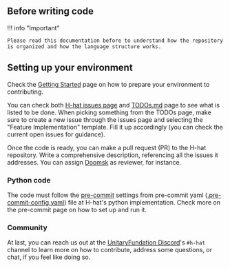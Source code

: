 
## Before writing code

!!! info "Important"

    Please read this documentation before to understand how the repository is organized and how the language structure works.


## Setting up your environment

Check the [Getting Started](getting_started.md) page on how to prepare your environment to contributing.

You can check both [H-hat issues page](https://github.com/hhat-lang/hhat_lang/issues) and [TODOs.md](TODOs.md) page to see what is listed to be done. When picking something from the TODOs page, make sure to create a new issue through the issues page and selecting the "Feature Implementation" template. Fill it up accordingly (you can check the current open issues for guidance).

Once the code is ready, you can make a pull request (PR) to the H-hat repository. Write a comprehensive description, referencing all the issues it addresses. You can assign [Doomsk](https://github.com/Doomsk) as reviewer, for instance.


### Python code

The code must follow the [pre-commit](https://pre-commit.com/) settings from pre-commit yaml ([.pre-commit-config.yaml](https://github.com/hhat-lang/hhat_lang/blob/main/python/.pre-commit-config,yaml)) file at H-hat's python implementation. Check more on the pre-commit page on how to set up and run it.


### Community

At last, you can reach us out at the [UnitaryFundation Discord](http://discord.unitary.foundation)'s `#h-hat` channel to
learn more on how to contribute, address some questions, or chat, if you feel like doing so.
